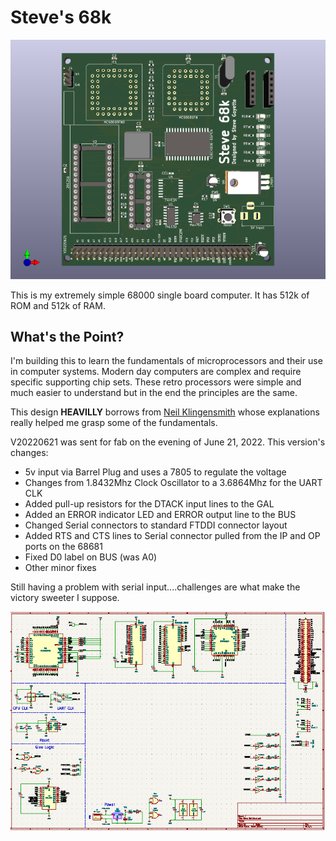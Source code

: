 # Steve's 68k

![Steve 68k](./Steve%2068k.png?raw=true "Steve 68k")

This is my extremely simple 68000 single board computer.  It has 512k of ROM and 512k of RAM.

## What's the Point?

I'm building this to learn the fundamentals of microprocessors and their use in computer systems.  Modern day computers are complex and require specific supporting chip sets.  These retro processors were simple and much easier to understand but in the end the principles are the same.


This design **HEAVILLY** borrows from [Neil Klingensmith](https://neilklingensmith.com/teaching/68khomebrew/) whose explanations really helped me grasp some of the fundamentals.

V20220621 was sent for fab on the evening of June 21, 2022.  This version's changes:
- 5v input via Barrel Plug and uses a 7805 to regulate the voltage
- Changes from 1.8432Mhz Clock Oscillator to a 3.6864Mhz for the UART CLK
- Added pull-up resistors for the DTACK input lines to the GAL
- Added an ERROR indicator LED and ERROR output line to the BUS
- Changed Serial connectors to standard FTDDI connector layout
- Added RTS and CTS lines to Serial connector pulled from the IP and OP ports on the 68681
- Fixed D0 label on BUS (was A0)
- Other minor fixes

Still having a problem with serial input....challenges are what make the victory sweeter I suppose.

[![Schematic](/steve%2068k%20schematic.png?raw=true)](https://github.com/stevegg/Steve-68k/blob/master/Steve%2068k.pdf?raw=true)
